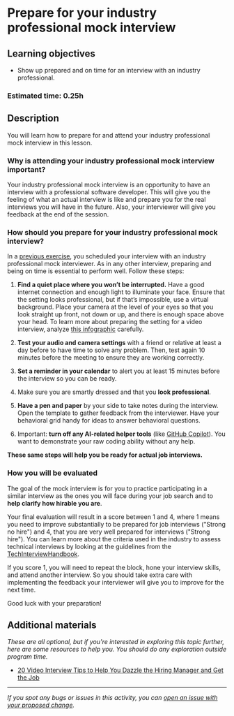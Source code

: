 # Prepare for your industry professional mock interview

## Learning objectives

- Show up prepared and on time for an interview with an industry professional.

### **Estimated time**: 0.25h

## Description

You will learn how to prepare for and attend your industry professional mock interview in this lesson.

### Why is attending your industry professional mock interview important?

Your industry professional mock interview is an opportunity to have an interview with a professional software developer. This will give you the feeling of what an actual interview is like and prepare you for the real interviews you will have in the future. Also, your interviewer will give you feedback at the end of the session.

### How should you prepare for your industry professional mock interview?

In a [previous exercise](https://github.com/microverseinc/curriculum-professional-skills/blob/main/mock-interviews/schedule-your-industry-professional-mock-interview.md), you scheduled your interview with an industry professional mock interviewer. As in any other interview, preparing and being on time is essential to perform well. Follow these steps:

1. **Find a quiet place where you won’t be interrupted.** Have a good internet connection and enough light to illuminate your face. Ensure that the setting looks professional, but if that’s impossible, use a virtual background. Place your camera at the level of your eyes so that you look straight up front, not down or up, and there is enough space above your head. To learn more about preparing the setting for a video interview, analyze [this infographic](https://pilbox.themuse.com/image.png?url=https%3A%2F%2Fassets.themuse.com%2Fuploaded%2Fattachments%2F40538%2F7779d505-d5d1-48f1-bb6d-1f3c80dee5bf.png%3Fv%3D2e4cd9fa510f4997e5ab8a4b04f67176960f9d69efddbec778f20d2a26c18cd9&prog=1&w=780) carefully.

2. **Test your audio and camera settings** with a friend or relative at least a day before to have time to solve any problem. Then, test again 10 minutes before the meeting to ensure they are working correctly.

3. **Set a reminder in your calendar** to alert you at least 15 minutes before the interview so you can be ready.

4. Make sure you are smartly dressed and that you **look professional**.

5. **Have a pen and paper** by your side to take notes during the interview. Open the template to gather feedback from the interviewer. Have your behavioral grid handy for ideas to answer behavioral questions.

6. Important: **turn off any AI-related helper tools** (like [GitHub Copilot](https://github.com/features/copilot)). You want to demonstrate your raw coding ability without any help.

**These same steps will help you be ready for actual job interviews.**

### How you will be evaluated

The goal of the mock interview is for you to practice participating in a similar interview as the ones you will face during your job search and to **help clarify how hirable you are**. 

Your final evaluation will result in a score between 1 and 4, where 1 means you need to improve substantially to be prepared for job interviews ("Strong no hire") and 4, that you are very well prepared for interviews ("Strong hire"). You can learn more about the criteria used in the industry to assess technical interviews by looking at the guidelines from the [TechInterviewHandbook](https://www.techinterviewhandbook.org/coding-interview-rubrics/). 

If you score 1, you will need to repeat the block, hone your interview skills, and attend another interview. So you should take extra care with implementing the feedback your interviewer will give you to improve for the next time.

Good luck with your preparation!

## Additional materials

*These are all optional, but if you're interested in exploring this topic further, here are some resources to help you. You should do any exploration outside program time.*
- [20 Video Interview Tips to Help You Dazzle the Hiring Manager and Get the Job](https://www.themuse.com/advice/video-interview-tips)

------
_If you spot any bugs or issues in this activity, you can [open an issue with your proposed change](https://github.com/microverseinc/curriculum-transversal-skills/blob/main/git-github/articles/open_issue.md)._
